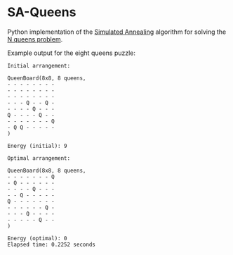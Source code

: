 # SA-Queens

Python implementation of the [Simulated Annealing](https://en.wikipedia.org/wiki/Simulated_annealing) algorithm for solving the [N queens problem](https://en.wikipedia.org/wiki/Eight_queens_puzzle).

Example output for the eight queens puzzle:

```
Initial arrangement:

QueenBoard(8x8, 8 queens,
- - - - - - - -
- - - - - - - -
- - - - - - - -
- - - Q - - Q -
- - - - Q - - -
Q - - - - Q - -
- - - - - - - Q
- Q Q - - - - -
)

Energy (initial): 9

Optimal arrangement:

QueenBoard(8x8, 8 queens,
- - - - - - - Q
- Q - - - - - -
- - - - Q - - -
- - Q - - - - -
Q - - - - - - -
- - - - - - Q -
- - - Q - - - -
- - - - - Q - -
)

Energy (optimal): 0
Elapsed time: 0.2252 seconds
```
